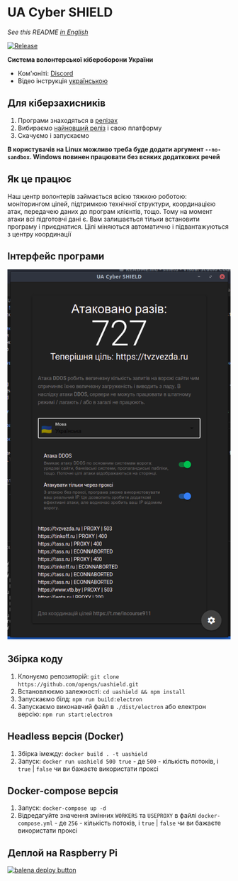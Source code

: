 # UA Cyber SHIELD

*See this README [in English](README-en.md)*

[![Release](https://img.shields.io/badge/Release-latest-blue)](https://github.com/opengs/uashield/releases/latest)

**Система волонтерської кібероборони України**

- Ком'юніті: [Discord](https://discord.gg/7BfJ9JKQ98)
- Відео інструкція [українською](https://youtu.be/snTzpRt7a5k)

## Для кіберзахисників

1. Програми знаходяться в [релізах](https://github.com/opengs/uashield/releases)
2. Вибираємо [найновший реліз](https://github.com/opengs/uashield/releases/latest) і свою платформу
3. Скачуємо і запускаємо

**В користувачів на Linux можливо треба буде додати аргумент `--no-sandbox`. Windows повинен працювати без всяких додаткових речей**

## Як це працює

Наш центр волонтерів займається всією тяжкою роботою: моніторингом цілей, підтримкою технічної структури, координацією атак, передачею даних до програм клієнтів, тощо.
Тому на момент атаки всі підготовчі дані є.
Вам залишається тільки встановити програму і приєднатися.
Цілі міняються автоматично і підвантажуються з центру координації

## Інтерфейс програми

![A working example](docs/working.png)

## Збірка коду

1. Клонуємо репозиторій: `git clone https://github.com/opengs/uashield.git`
2. Встановлюємо залежності: `cd uashield && npm install`
3. Запускаємо білд: `npm run build:electron`
4. Запускаємо виконавчий файл в `./dist/electron` або електрон версію: `npm run start:electron`

## Headless версія (Docker)

1. Збірка імежду: `docker build . -t uashield`
2. Запуск: `docker run uashield 500 true` - де `500` - кількість потоків, і `true` | `false` чи ви бажаєте використати проксі

## Docker-compose версія

1. Запуск: `docker-compose up -d`
2. Відредагуйте значення змінних `WORKERS` та `USEPROXY` в файлі `docker-compose.yml` - де `256` - кількість потоків, і `true` | `false` чи ви бажаєте використати проксі

## Деплой на Raspberry Pi

[![balena deploy button](https://www.balena.io/deploy.svg)](https://dashboard.balena-cloud.com/deploy?repoUrl=https://github.com/opengs/uashield)
